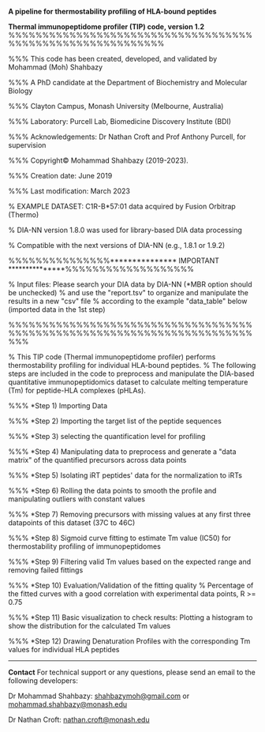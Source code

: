 **A pipeline for thermostability profiling of HLA-bound peptides** 

**Thermal immunopeptidome profiler (TIP) code, version 1.2** 
%%%%%%%%%%%%%%%%%%%%%%%%%%%%%%%%%%%%%%%%%%%%%%%%%%%%%%%%%%%

%%% This code has been created, developed, and validated by Mohammad (Moh) Shahbazy 

%%% A PhD candidate at the Department of Biochemistry and Molecular Biology 

%%% Clayton Campus, Monash University (Melbourne, Australia)

%%% Laboratory: Purcell Lab, Biomedicine Discovery Institute (BDI) 

%%% Acknowledgements: Dr Nathan Croft and Prof Anthony Purcell, for supervision

%%% Copyright© Mohammad Shahbazy (2019-2023).


%%% Creation date: June 2019

%%% Last modification: March 2023

% EXAMPLE DATASET: C1R-B*57:01 data acquired by Fusion Orbitrap (Thermo)

% DIA-NN version 1.8.0 was used for library-based DIA data processing

% Compatible with the next versions of DIA-NN (e.g., 1.8.1 or 1.9.2)

%%%%%%%%%%%%%%%*************** IMPORTANT ***************%%%%%%%%%%%%%%%%%%%

% Input files: Please search your DIA data by DIA-NN (*MBR option should be unchecked) 
% and use the "report.tsv" to organize and manipulate the results in a new "csv" file 
% according to the example "data_table" below (imported data in the 1st step)

%%%%%%%%%%%%%%%%%%%%%%%%%%%%%%%%%%%%%%%%%%%%%%%%%%%%%%%%%%%%%%%%%%%%%%%%%%%

% This TIP code (Thermal immunopeptidome profiler) performs thermostability profiling for individual HLA-bound peptides. 
% The following steps are included in the code to preprocess and manipulate the DIA-based quantitative immunopeptidomics 
dataset to calculate melting temperature (Tm) for peptide-HLA complexes (pHLAs).

%%% *Step 1) Importing Data

%%% *Step 2) Importing the target list of the peptide sequences

%%% *Step 3) selecting the quantification level for profiling

%%% *Step 4) Manipulating data to preprocess and generate a "data matrix" of the quantified precursors across data points

%%% *Step 5) Isolating iRT peptides' data for the normalization to iRTs

%%% *Step 6) Rolling the data points to smooth the profile and manipulating outliers with constant values

%%% *Step 7) Removing precursors with missing values at any first three datapoints of this dataset (37C to 46C)

%%% *Step 8) Sigmoid curve fitting to estimate Tm value (IC50) for thermostability profiling of immunopeptidomes

%%% *Step 9) Filtering valid Tm values based on the expected range and removing failed fittings 

%%% *Step 10) Evaluation/Validation of the fitting quality 
% Percentage of the fitted curves with a good correlation with experimental data points, R >= 0.75  

%%% *Step 11) Basic visualization to check results: Plotting a histogram to show the distribution for the calculated Tm values

%%% *Step 12) Drawing Denaturation Profiles with the corresponding Tm values for individual HLA peptides


******************************************************************************************************

**Contact** For technical support or any questions, please send an email to the following developers:

Dr Mohammad Shahbazy: shahbazymoh@gmail.com or mohammad.shahbazy@monash.edu

Dr Nathan Croft: nathan.croft@monash.edu
